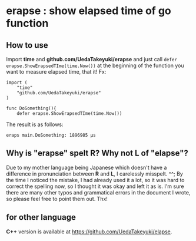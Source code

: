 # erapse : show elapsed time of go function

## How to use

Import **time** and **github.com/UedaTakeyuki/erapse** and just call ```defer erapse.ShowErapsedTIme(time.Now())``` at the beginning of the function you want to measure elapsed time, that it! Fx:

```
import (
	"time"
	"github.com/UedaTakeyuki/erapse"
)

func DoSomething(){
	defer erapse.ShowErapsedTIme(time.Now())
```

The result is as follows:

```
eraps main.DoSomething: 1896985 μs
```

## Why is "erapse" spelt R? Why not L of "elapse"?
Due to my mother language being Japanese which doesn't have a difference in pronunciation between **R** and **L**, I carelessly misspelt. ^^; By the time I noticed the mistake, I had already used it a lot, so it was hard to correct the spelling now, so I thought it was okay and left it as is. I'm sure there are many other typos and grammatical errors in the document I wrote, so please feel free to point them out. Thx!

## for other language
**C++** version is available at https://github.com/UedaTakeyuki/elapse.
